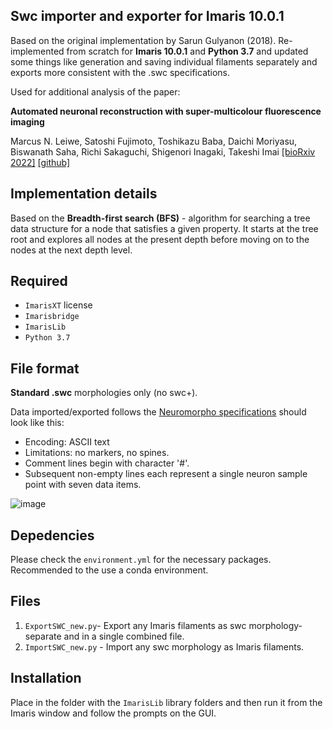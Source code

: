 ## Swc importer and exporter for Imaris 10.0.1

Based on the original implementation by Sarun Gulyanon (2018). Re-implemented from scratch for **Imaris 10.0.1** and **Python 3.7** and updated some things like generation and saving individual filaments separately and exports more consistent with the .swc specifications.

Used for additional analysis of the paper:

**Automated neuronal reconstruction with super-multicolour fluorescence imaging**

Marcus N. Leiwe, Satoshi Fujimoto, Toshikazu Baba, Daichi Moriyasu, Biswanath Saha, Richi Sakaguchi, Shigenori Inagaki, Takeshi Imai 
[[bioRxiv 2022]](https://www.biorxiv.org/content/10.1101/2022.10.20.512984v1) [[github]](https://github.com/mleiwe/QDyeFinder)



## Implementation details

Based on the **Breadth-first search (BFS)** - algorithm for searching a tree data structure for a node that satisfies a given property. It starts at the tree root and explores all nodes at the present depth before moving on to the nodes at the next depth level.
## Required
 - `ImarisXT` license 
 - `Imarisbridge`
 -  `ImarisLib`
 -  `Python 3.7`

## File format

**Standard .swc** morphologies only (no swc+). 

Data imported/exported follows the [Neuromorpho specifications](http://www.neuronland.org/NLMorphologyConverter/MorphologyFormats/SWC/Spec.html) should look like this:

- Encoding:  ASCII text
- Limitations: no markers, no spines.
- Comment lines begin with character '#'.
- Subsequent non-empty lines each represent a single neuron sample point with seven data items.

![image](https://github.com/Elsword016/Swc-plugins-for-Imaris-10/assets/29883365/d2437612-806a-4a88-b544-bea8054a8590)

## Depedencies

Please check the `environment.yml` for the necessary packages. Recommended to the use a conda environment.
## Files

1. `ExportSWC_new.py`- Export any Imaris filaments as swc morphology- separate and in a single combined file.
2. `ImportSWC_new.py` - Import any swc morphology as Imaris filaments.

## Installation

Place in the folder with the `ImarisLib` library folders and then run it from the Imaris window and follow the prompts on the GUI.


